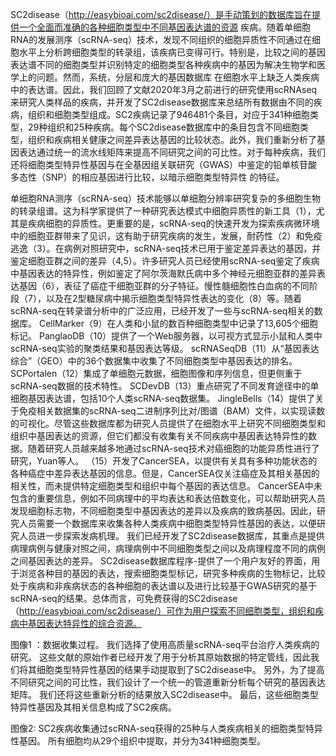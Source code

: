 SC2disease（http://easybioai.com/sc2disease/）是手动策划的数据库旨在提供一个全面而准确的各种细胞类型中不同基因表达谱的资源
疾病。随着单细胞RNA的发展测序（scRNA-seq）技术，发现不同组织的细胞异质性不同通过在细胞水平上分析跨细胞类型的转录组，该疾病已变得可行。特别是，比较之间的基因表达谱不同的细胞类型并识别特定的细胞类型各种疾病中的基因为解决生物学和医学上的问题。然而，系统，分层和庞大的基因数据库
在细胞水平上缺乏人类疾病中的表达谱。因此，我们回顾了文献2020年3月之前进行的研究使用scRNAseq来研究人类样品的疾病，并开发了SC2disease数据库来总结所有数据由不同的疾病，组织和细胞类型组成。SC2疾病记录了946481个条目，对应于341种细胞类型，29种组织和25种疾病。每个SC2disease数据库中的条目包含不同细胞类型，组织和疾病相关健康之间差异表达基因的比较状态。此外，我们重新分析了基因表达通过统一的流水线矩阵来提高不同研究之间的可比性。对于每种疾病，我们还将细胞类型特异性基因与在全基因组关联研究（GWAS）中鉴定的铅单核苷酸多态性（SNP）的相应基因进行比较，以暗示细胞类型特异性
的特征。

单细胞RNA测序（scRNA-seq）技术能够以单细胞分辨率研究复杂的多细胞生物的转录组谱。这为科学家提供了一种研究表达模式中细胞异质性的新工具（1），尤其是疾病细胞的异质性。更重要的是，scRNA-seq的快速开发为探索疾病微环境中的细胞亚群带来了见识，这有助于研究疾病的发生，发展，耐药性（2）和免疫逃逸（3）。在病例对照研究中，scRNA-seq技术已用于鉴定差异表达的基因，并鉴定细胞亚群之间的差异（4,5）。许多研究人员已经使用scRNA-seq鉴定了疾病中基因表达的特异性，例如鉴定了阿尔茨海默氏病中多个神经元细胞亚群的差异表达基因（6），表征了癌症干细胞亚群的分子特征。慢性髓细胞性白血病的不同阶段（7），以及在2型糖尿病中揭示细胞类型特异性表达的变化（8）等。随着scRNA-seq在转录谱分析中的广泛应用，已经开发了一些与scRNA-seq相关的数据库。 CellMarker（9）在人类和小鼠的数百种细胞类型中记录了13,605个细胞标记。 PanglaoDB（10）提供了一个Web服务器，以可视方式显示小鼠和人类中scRNA-seq实验的聚类结果和基因表达等级。 scRNASeqDB（11）从“基因表达综合”（GEO）中的36个数据集中收集了不同细胞类型中基因表达的排名。 SCPortalen（12）集成了单细胞元数据，细胞图像和序列信息，但更侧重于scRNA-seq数据的技术特性。 SCDevDB（13）重点研究了不同发育途径中的单细胞基因表达谱，包括10个人类scRNA-seq数据集。 JingleBells（14）提供了关于免疫相关数据集的scRNA-seq二进制序列比对/图谱（BAM）文件，以实现读数的可视化。尽管这些数据库都为研究人员提供了在细胞水平上研究不同细胞类型和组织中基因表达的资源，但它们都没有收集有关不同疾病中基因表达特异性的数据。随着研究人员越来越多地通过scRNA-seq技术对癌细胞的功能异质性进行了研究，Yuan等人。 （15）开发了CancerSEA，以提供有关具有多种功能状态的各种癌症中差异表达基因的信息。但是，CancerSEA仅关注癌症及其相关基因的相关性，而未提供特定细胞类型和组织中每个基因的表达信息。 CancerSEA中未包含的重要信息，例如不同病理中的平均表达和表达倍数变化，可以帮助研究人员发现细胞标志物，不同细胞类型中基因表达的差异以及疾病的致病基因。因此，研究人员需要一个数据库来收集各种人类疾病中细胞类型特异性基因的表达，以便研究人员进一步探索发病机理。
我们已经开发了SC2disease数据库，其重点是提供病理病例与健康对照之间，病理病例中不同细胞类型之间以及病理程度不同的病例之间基因表达的差异。 SC2disease数据库程序-提供了一个用户友好的界面，用于浏览各种目的基因的表达，搜索细胞类型标记，研究多种疾病的生物标记，比较处于疾病和非疾病状态的各种细胞的表达谱以及进行比较基于GWAS研究的基于scRNA-seq的结果。总体而言，可免费获得的SC2disease（http://easybioai.com/sc2disease/）可作为用户探索不同细胞类型，组织和疾病中基因表达特异性的综合资源。


图像1 ：数据收集过程。 我们选择了使用高质量scRNA-seq平台治疗人类疾病的研究。 这些文献的原始作者已经开发了用于分析其原始数据的特定管线，因此我们将其细胞类型特异性基因的结果手动提取到了SC2disease中。 另外，为了提高不同研究之间的可比性，我们设计了一个统一的管道重新分析每个研究的基因表达矩阵。 我们还将这些重新分析的结果放入SC2disease中。 最后，这些细胞类型特异性基因及其相关信息构成了SC2疾病。


图像2: SC2疾病收集通过scRNA-seq获得的25种与人类疾病相关的细胞类型特异性基因。 所有细胞均从29个组织中提取，并分为341种细胞类型。


